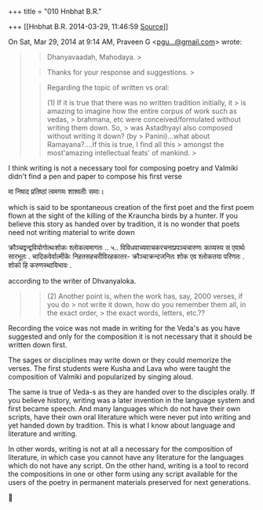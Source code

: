 +++
title = "010 Hnbhat B.R."

+++
[[Hnbhat B.R.	2014-03-29, 11:46:59 [Source](https://groups.google.com/g/samskrita/c/hYGI7LNYdag)]]



On Sat, Mar 29, 2014 at 9:14 AM, Praveen G \<[pgu...@gmail.com]()\> wrote:  

> 
> > Dhanyavaadah, Mahodaya. >
> 
> >   
> > 
> > 
> > 
> > Thanks for your response and suggestions. >
> 
> > 
> > 
> > 
> > 
> > Regarding the topic of written vs oral:
> > 
> > 
> > \(1\) If it is true that there was no written tradition initially, it > is amazing to imagine how the entire corpus of work such as vedas, > brahmana, etc were conceived/formulated without writing them down. So, > was Astadhyayi also composed without writing it down? (by > Panini)...what about Ramayana?....If this is true, I find all this > amongst the most'amazing intellectual feats' of mankind. >
> 
> > 
> > 
> > 
> > 

  

I think writing is not a necessary tool for composing poetry and Valmiki didn't find a pen and paper to compose his first verse

  

मा निषाद प्रतिष्ठां त्वमगमः शाश्वतीः समाः।

  

which is said to be spontaneous creation of the first poet and the first poem flown at the sight of the killing of the Krauncha birds by a hunter. If you believe this story as handed over by tradition, it is no wonder that poets need not writing material to write down

  

क्रौञ्चद्वन्द्ववियोगोत्थःशोकः श्लोकत्वमागतः .. ५.. विविधवाच्यवाचकरचनाप्रपञ्चचारुणः काव्यस्य स एवार्थः सारभूतः . चादिकवेर्वाल्मीकेः निहतसहचरीविरहकातर- क्रौञ्चाक्रन्दजनितः शोक एव श्लोकतया परिणतः . शोको हि करुणस्थायिभावः .

  

according to the writer of Dhvanyaloka.

  



> 
> > 
> > 
> > \(2\) Another point is, when the work has, say, 2000 verses, if you do > not write it down, how do you remember them all, in the exact order, > the exact words, letters, etc.??  
> > 
> > 
> > 
> > 
> > 

  

  

Recording the voice was not made in writing for the Veda's as you have suggested and only for the composition it is not necessary that it should be written down first.

  

The sages or disciplines may write down or they could memorize the verses. The first students were Kusha and Lava who were taught the composition of Valmiki and popularized by singing aloud.

  

The same is true of Veda-s as they are handed over to the disciples orally. If you believe history, writing was a later invention in the language system and first became speech. And many languages which do not have their own scripts, have their own oral literature which were never put into writing and yet handed down by tradition. This is what I know about language and literature and writing.

  

In other words, writing is not at all a necessary for the composition of literature, in which case you cannot have any literature for the languages which do not have any script. On the other hand, writing is a tool to record the compositions in one or other form using any script available for the users of the poetry in permanent materials preserved for next generations.

  




